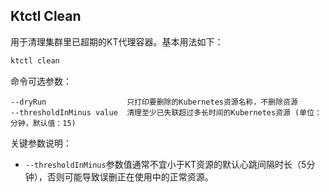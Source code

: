 Ktctl Clean
---

用于清理集群里已超期的KT代理容器。基本用法如下：

```bash
ktctl clean
```

命令可选参数：

```
--dryRun                  只打印要删除的Kubernetes资源名称，不删除资源
--thresholdInMinus value  清理至少已失联超过多长时间的Kubernetes资源 (单位：分钟，默认值：15)
```

关键参数说明：

- `--thresholdInMinus`参数值通常不宜小于KT资源的默认心跳间隔时长（5分钟），否则可能导致误删正在使用中的正常资源。
